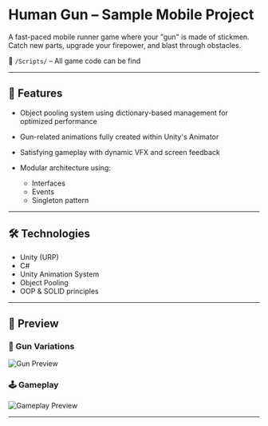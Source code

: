 # Human Gun – Sample Mobile Project

A fast-paced mobile runner game where your "gun" is made of stickmen. Catch new parts, upgrade your firepower, and blast through obstacles.

📂 `/Scripts/` – All game code can be find

---

## 🧠 Features

- Object pooling system using dictionary-based management for optimized performance  
- Gun-related animations fully created within Unity's Animator  
- Satisfying gameplay with dynamic VFX and screen feedback

- Modular architecture using:
  - Interfaces
  - Events
  - Singleton pattern

---

## 🛠️ Technologies

- Unity (URP)  
- C#  
- Unity Animation System  
- Object Pooling  
- OOP & SOLID principles  

---

## 🎥 Preview

### 🔫 Gun Variations  
![Gun Preview](https://github.com/user-attachments/assets/3dedcb33-bf43-4893-b306-de5593d4e2ed)

### 🕹️ Gameplay  
![Gameplay Preview](https://github.com/user-attachments/assets/70cae4bb-35ad-4cb5-91d3-0f44fbc0826e)

---


